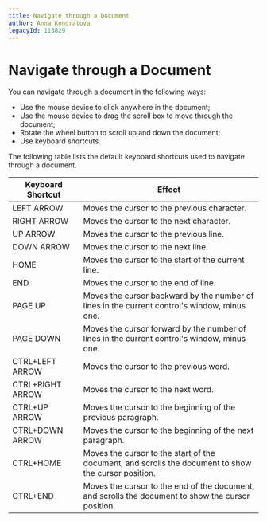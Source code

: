 ```yaml
---
title: Navigate through a Document
author: Anna Kondratova
legacyId: 113829
---
```

# Navigate through a Document
You can navigate through a document in the following ways:
* Use the mouse device to click anywhere in the document;
* Use the mouse device to drag the scroll box to move through the document;
* Rotate the wheel button to scroll up and down the document;
* Use keyboard shortcuts.

The following table lists the default keyboard shortcuts used to navigate through a document.

| Keyboard Shortcut | Effect |
|---|---|
| LEFT ARROW | Moves the cursor to the previous character. |
| RIGHT ARROW | Moves the cursor to the next character. |
| UP ARROW | Moves the cursor to the previous line. |
| DOWN ARROW | Moves the cursor to the next line. |
| HOME | Moves the cursor to the start of the current line. |
| END | Moves the cursor to the end of line. |
| PAGE UP | Moves the cursor backward by the number of lines in the current control's window, minus one. |
| PAGE DOWN | Moves the cursor forward by the number of lines in the current control's window, minus one. |
| CTRL+LEFT ARROW | Moves the cursor to the previous word. |
| CTRL+RIGHT ARROW | Moves the cursor to the next word. |
| CTRL+UP ARROW | Moves the cursor to the beginning of the previous paragraph. |
| CTRL+DOWN ARROW | Moves the cursor to the beginning of the next paragraph. |
| CTRL+HOME | Moves the cursor to the start of the document, and scrolls the document to show the cursor position. |
| CTRL+END | Moves the cursor to the end of the document, and scrolls the document to show the cursor position. |